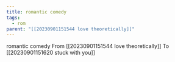 ```yaml
---
title: romantic comedy
tags:
  - rom
parent: "[[20230901151544 love theoretically]]"
---
```

romantic comedy
From [[20230901151544 love theoretically]]
To [[20230901151620 stuck with you]]


